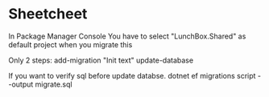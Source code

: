 # Sheetcheet
In Package Manager Console You have to select "LunchBox.Shared" as default project when you migrate this

Only 2 steps:
add-migration "Init text"
update-database

If you want to verify sql before update databse.
dotnet ef migrations script --output migrate.sql